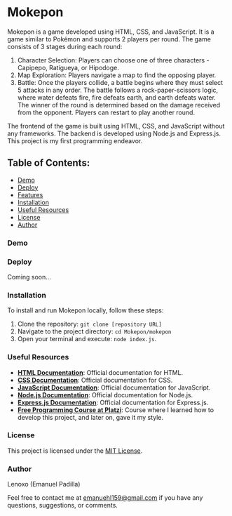 # Mokepon

Mokepon is a game developed using HTML, CSS, and JavaScript. It is a game similar to Pokémon and supports 2 players per round. The game consists of 3 stages during each round:

1. Character Selection: Players can choose one of three characters - Capipepo, Ratigueya, or Hipodoge.
2. Map Exploration: Players navigate a map to find the opposing player. 
3. Battle: Once the players collide, a battle begins where they must select 5 attacks in any order. The battle follows a rock-paper-scissors logic, where water defeats fire, fire defeats earth, and earth defeats water. The winner of the round is determined based on the damage received from the opponent. Players can restart to play another round.

The frontend of the game is built using HTML, CSS, and JavaScript without any frameworks. The backend is developed using Node.js and Express.js. This project is my first programming endeavor.

## Table of Contents:
- [Demo](#demo)
- [Deploy](#deploy)
- [Features](#features)
- [Installation](#installation)
- [Useful Resources](#useful-resources)
- [License](#license)
- [Author](#author)

### Demo

<!-- ![Mokepon Demo]() -->

### Deploy

Coming soon...

### Installation

To install and run Mokepon locally, follow these steps:

1. Clone the repository: `git clone [repository URL]`
2. Navigate to the project directory: `cd Mokepon/mokepon`
3. Open your terminal and execute: `node index.js`.

### Useful Resources

- **[HTML Documentation](https://developer.mozilla.org/en-US/docs/Web/HTML)**: Official documentation for HTML.
- **[CSS Documentation](https://developer.mozilla.org/en-US/docs/Web/CSS)**: Official documentation for CSS.
- **[JavaScript Documentation](https://developer.mozilla.org/en-US/docs/Web/JavaScript)**: Official documentation for JavaScript.
- **[Node.js Documentation](https://nodejs.org/en/docs/)**: Official documentation for Node.js.
- **[Express.js Documentation](https://expressjs.com/)**: Official documentation for Express.js.
- **[Free Programming Course at Platzi](https://platzi.com/cursos/programacion-basica/)**: Course where I learned how to develop this project, and later on, gave it my style.

### License

This project is licensed under the [MIT License](LICENSE).

### Author

Lenoxo (Emanuel Padilla)

Feel free to contact me at [emanuehl159@gmail.com](mailto:emanuehl159@gmail.com) if you have any questions, suggestions, or comments.
